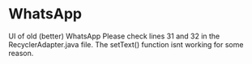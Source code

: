 # WhatsApp
UI of old (better) WhatsApp
Please check lines 31 and 32 in the RecyclerAdapter.java file. The setText() function isnt working for some reason.
